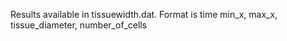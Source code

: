 Results available in tissuewidth.dat. Format is time    min_x, max_x, tissue_diameter, number_of_cells